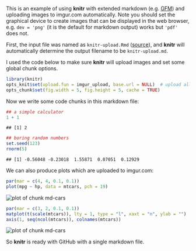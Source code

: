 This is an example of using **knitr** with extended markdown (e.g. [GFM](http://github.github.com/github-flavored-markdown/)) and uploading images to imgur.com automatically. Note you should set the graphical device to create images that can be displayed in the web browser, e.g. `dev = 'png'` (it is the default for markdown output) works but `'pdf'` does not.

First, the input file was named as `knitr-upload.Rmd` ([source](https://github.com/yihui/knitr-examples/blob/master/010-upload.Rmd)), and **knitr** will automatically determine the output filename to be `knitr-upload.md`.

I used the code below to make sure **knitr** will upload images and set some global chunk options.


```r
library(knitr)
opts_knit$set(upload.fun = imgur_upload, base.url = NULL)  # upload all images to imgur.com
opts_chunk$set(fig.width = 5, fig.height = 5, cache = TRUE)
```

Now we write some code chunks in this markdown file:


```r
## a simple calculator
1 + 1
```

```
## [1] 2
```

```r
## boring random numbers
set.seed(123)
rnorm(5)
```

```
## [1] -0.56048 -0.23018  1.55871  0.07051  0.12929
```

We can also produce plots which are uploaded to imgur.com:


```r
par(mar = c(4, 4, 0.1, 0.1))
plot(mpg ~ hp, data = mtcars, pch = 19)
```

![plot of chunk md-cars](http://i.imgur.com/UyUNMEG.png) 

```r
par(mar = c(3, 2, 0.1, 0.1))
matplot(t(scale(mtcars)), lty = 1, type = "l", xaxt = "n", ylab = "")
axis(1, seq(ncol(mtcars)), colnames(mtcars))
```

![plot of chunk md-cars](http://i.imgur.com/TIXQFo9.png) 

So **knitr** is ready with GitHub with a single markdown file.
